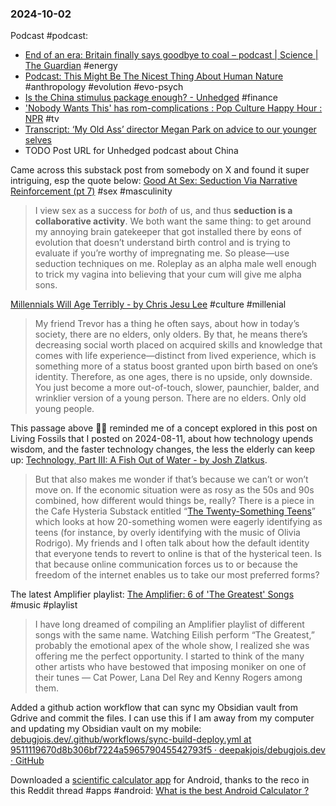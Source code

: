 ### 2024-10-02
Podcast #podcast:
- [End of an era: Britain finally says goodbye to coal – podcast | Science | The Guardian](https://www.theguardian.com/science/audio/2024/sep/30/end-of-an-era-britain-finally-says-goodbye-to-coal-podcast) #energy 
- [Podcast: This Might Be The Nicest Thing About Human Nature](https://onhumans.substack.com/p/podcast-this-might-be-the-nicest) #anthropology #evolution #evo-psych 
- [Is the China stimulus package enough? - Unhedged](https://www.listennotes.com/podcasts/unhedged/is-the-china-stimulus-j9vZo5-70JK/) #finance 
- ['Nobody Wants This' has rom-complications : Pop Culture Happy Hour : NPR](https://www.npr.org/2026/01/01/1198005278/nobody-wants-this-has-rom-complications) #tv 
- [Transcript: ‘My Old Ass’ director Megan Park on advice to our younger selves](https://www.ft.com/content/e66a21de-1723-4290-81e9-777a0d488429)
- TODO Post URL for Unhedged podcast about China

Came across this substack post from somebody on X and found it super intriguing, esp the quote below: [Good At Sex: Seduction Via Narrative Reinforcement (pt 7)](https://aella.substack.com/p/good-at-sex-seduction-via-narrative) #sex #masculinity 

> I view sex as a success for _both_ of us, and thus **seduction is a collaborative activity**. We both want the same thing: to get around my annoying brain gatekeeper that got installed there by eons of evolution that doesn’t understand birth control and is trying to evaluate if you’re worthy of impregnating me. So please—use seduction techniques on me. Roleplay as an alpha male well enough to trick my vagina into believing that your cum will give me alpha sons.

[Millennials Will Age Terribly - by Chris Jesu Lee](https://salieriredemption.substack.com/p/millennials-will-age-terribly) #culture #millenial

> My friend Trevor has a thing he often says, about how in today’s society, there are no elders, only olders. By that, he means there’s decreasing social worth placed on acquired skills and knowledge that comes with life experience—distinct from lived experience, which is something more of a status boost granted upon birth based on one’s identity. Therefore, as one ages, there is no upside, only downside. You just become a more out-of-touch, slower, paunchier, balder, and wrinklier version of a young person. There are no elders. Only old young people.

This passage above ☝🏽 reminded me of a concept explored in this post on Living Fossils that I posted on 2024-08-11, about how technology upends wisdom, and the faster technology changes, the less the elderly can keep up: [Technology, Part III: A Fish Out of Water - by Josh Zlatkus](https://thelivingfossils.substack.com/p/technology-part-iii-a-fish-out-of). 

> But that also makes me wonder if that’s because we can’t or won’t move on. If the economic situation were as rosy as the 50s and 90s combined, how different would things be, really? There is a piece in the Cafe Hysteria Substack entitled “[The Twenty-Something Teens](https://madisonhuizinga.substack.com/p/the-twenty-something-teens)” which looks at how 20-something women were eagerly identifying as teens (for instance, by overly identifying with the music of Olivia Rodrigo). My friends and I often talk about how the default identity that everyone tends to revert to online is that of the hysterical teen. Is that because online communication forces us to or because the freedom of the internet enables us to take our most preferred forms?


The latest Amplifier playlist: [The Amplifier: 6 of 'The Greatest' Songs](https://music.youtube.com/playlist?list=PLu_RmAJBNiIKML4tfwwB7g8ll70gA61uJ&si=6q1w4VptIvoDfs_1) #music #playlist 

> I have long dreamed of compiling an Amplifier playlist of different songs with the same name. Watching Eilish perform “The Greatest,” probably the emotional apex of the whole show, I realized she was offering me the perfect opportunity. I started to think of the many other artists who have bestowed that imposing moniker on one of their tunes — Cat Power, Lana Del Rey and Kenny Rogers among them.

Added a github action workflow that can sync my Obsidian vault from Gdrive and commit the files. I can use this if I am away from my computer and updating my Obsidian vault on my mobile: [debugjois.dev/.github/workflows/sync-build-deploy.yml at 9511119670d8b306bf7224a596579045542793f5 · deepakjois/debugjois.dev · GitHub](https://github.com/deepakjois/debugjois.dev/blob/9511119670d8b306bf7224a596579045542793f5/.github/workflows/sync-build-deploy.yml)

Downloaded a [scientific calculator app](https://play.google.com/store/apps/details?id=all.in.one.calculator) for Android, thanks to the reco in this Reddit thread #apps #android: [What is the best Android Calculator ?](https://www.reddit.com/r/androidapps/comments/11ihoum/what_is_the_best_android_calculator/)